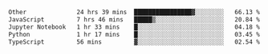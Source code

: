 <!--START_SECTION:waka-->

```txt
Other              24 hrs 39 mins  ████████████████▓░░░░░░░░   66.13 %
JavaScript         7 hrs 46 mins   █████▒░░░░░░░░░░░░░░░░░░░   20.84 %
Jupyter Notebook   1 hr 33 mins    █░░░░░░░░░░░░░░░░░░░░░░░░   04.18 %
Python             1 hr 17 mins    █░░░░░░░░░░░░░░░░░░░░░░░░   03.45 %
TypeScript         56 mins         ▓░░░░░░░░░░░░░░░░░░░░░░░░   02.54 %
```

<!--END_SECTION:waka--> 
 
